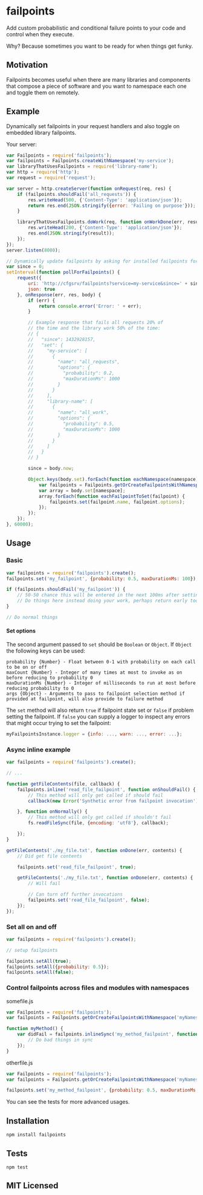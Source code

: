 # failpoints

Add custom probabilistic and conditional failure points to your code and control when they execute.

Why? Because sometimes you want to be ready for when things get funky.

## Motivation

Failpoints becomes useful when there are many libraries and components that compose a piece of software and you want to namespace each one and toggle them on remotely.

## Example

Dynamically set failpoints in your request handlers and also toggle on embedded library failpoints.

Your server:

```js
var Failpoints = require('failpoints');
var failpoints = Failpoints.createWithNamespace('my-service');
var libraryThatUsesFailpoints = require('library-name');
var http = require('http');
var request = require('request');

var server = http.createServer(function onRequest(req, res) {
    if (failpoints.shouldFail('all_requests')) {
        res.writeHead(500, {'Content-Type': 'application/json'});
        return res.end(JSON.stringify({error: 'Failing on purpose'}));
    }

    libraryThatUsesFailpoints.doWork(req, function onWorkDone(err, result) {
        res.writeHead(200, {'Content-Type': 'application/json'});
        res.end(JSON.stringify(result));
    });
});
server.listen(8080);

// Dynamically update failpoints by asking for installed failpoints for this service
var since = 0;
setInterval(function pollForFailpoints() {
    request({
        uri: 'http://cfgsrv/failpoints?service=my-service&since=' + since,
        json: true
    }, onResponse(err, res, body) {
        if (err) {
            return console.error('Error: ' + err);
        }

        // Example response that fails all requests 20% of 
        // the time and the library work 50% of the time:
        // {
        //   "since": 1432928157,
        //   "set": {
        //     "my-service": [
        //       {
        //         "name": "all_requests",
        //         "options": {
        //           "probability": 0.2,
        //           "maxDurationMs": 1000
        //         }
        //       }
        //     ],
        //     "library-name": [
        //       {
        //         "name": "all_work",
        //         "options": {
        //           "probability": 0.5,
        //           "maxDurationMs": 1000
        //         }
        //       }
        //     ]
        //   }
        // }

        since = body.now;

        Object.keys(body.set).forEach(function eachNamespace(namespace) {
            var failpoints = Failpoints.getOrCreateFailpointsWithNamespace(namespace);
            var array = body.set[namespace];
            array.forEach(function eachFailpointToSet(failpoint) {
                failpoints.set(failpoint.name, failpoint.options);
            });
        });
    });
}, 60000);
```

## Usage

### Basic

```js
var failpoints = require('failpoints').create();
failpoints.set('my_failpoint', {probability: 0.5, maxDurationMs: 100});

if (failpoints.shouldFail('my_failpoint')) {
    // 50-50 chance this will be entered in the next 100ms after setting the failpoint
    // Do things here instead doing your work, perhaps return early too
}

// Do normal things
```

#### Set options

The second argument passed to `set` should be `Boolean` or `Object`.  If `Object` the following keys can be used:

```
probability {Number} - Float between 0-1 with probability on each call to be on or off
maxCount {Number} - Integer of many times at most to invoke as on before reducing to probability 0
maxDurationMs {Number} - Integer of milliseconds to run at most before reducing probability to 0
args {Object} - Arguments to pass to failpoint selection method if provided at failpoint, will also provide to failure method
```

The `set` method will also return `true` if failpoint state set or `false` if problem setting the failpoint.  If `false` you can supply a logger to inspect any errors that might occur trying to set the failpoint:

```js
myFailpointsInstance.logger = {info: ..., warn: ..., error: ...};
```

### Async inline example

```js
var failpoints = require('failpoints').create();

// ...

function getFileContents(file, callback) {
    failpoints.inline('read_file_failpoint', function onShouldFail() {
        // This method will only get called if should fail
        callback(new Error('Synthetic error from failpoint invocation'));

    }, function onNormally() {
        // This method will only get called if shouldn't fail
        fs.readFileSync(file, {encoding: 'utf8'}, callback);

    });
}

getFileContents('./my_file.txt', function onDone(err, contents) {
    // Did get file contents

    failpoints.set('read_file_failpoint', true);

    getFileContents('./my_file.txt', function onDone(err, contents) {
        // Will fail

        // Can turn off further invocations
        failpoints.set('read_file_failpoint', false);
    });
});
```

### Set all on and off

```js
var failpoints = require('failpoints').create();

// setup failpoints

failpoints.setAll(true);
failpoints.setAll({probability: 0.5});
failpoints.setAll(false);

```

### Control failpoints across files and modules with namespaces

somefile.js

```js
var Failpoints = require('failpoints');
var failpoints = Failpoints.getOrCreateFailpointsWithNamespace('myNamespace');

function myMethod() {
    var didFail = failpoints.inlineSync('my_method_failpoint', function onShouldFail() {
        // Do bad things in sync
    });
}
```

otherfile.js

```js
var Failpoints = require('failpoints');
var failpoints = Failpoints.getOrCreateFailpointsWithNamespace('myNamespace');

failpoints.set('my_method_failpoint', {probability: 0.5, maxDurationMs: 3000});
```

You can see the tests for more advanced usages.

## Installation

`npm install failpoints`

## Tests

`npm test`

## MIT Licensed
